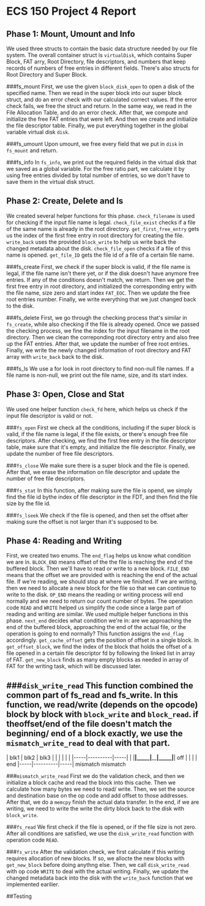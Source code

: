 # ECS 150 Project 4 Report

## Phase 1: Mount, Umount and Info
We used three structs to contain the basic data
structure needed by our file system. The overall
container struct is `virtualDisk`, which contains
Super Block, FAT arry, Root Directory, file 
descriptors, and numbers that keep records of
numbers of free entries in different fields.
There's also structs for Root Directory and
Super Block.

###fs_mount
First, we use the given `block_disk_open` to open
a disk of the specified name. Then we read in
the super block into our super block struct, and 
do an error check with our calculated correct
values. If the error check fails, we free the 
struct and return. In the same way, we read in
the File Allocation Table, and do an error check.
After that, we compute and initialize the free
FAT entries that were left. And then we create
and initialize the file descriptor table. 
Finally, we put everything together in the 
global variable virtual disk `disk`.

###fs_umount
Upon umount, we free every field that we put in
`disk` in `fs_mount` and return.

###fs_info
In `fs_info`, we print out the required fields
in the virtual disk that we saved as a global
variable. For the free ratio part, we calculate
it by using free entries divided by total number
of entries, so we don't have to save them in the
virtual disk struct.

## Phase 2: Create, Delete and ls
We created several helper functions for this 
phase. `check_filename` is used for checking
if the input file name is legal. `check_file_exist` 
checks if a file of the same name is already in
the root directory. `get_first_free_entry` gets
us the index of the first free entry in root 
directory for creating the file. `write_back`
uses the provided `block_write` to help us write
back the changed metadata about the disk.
`check_file_open` checks if a file of this name is
opened. `get_file_ID` gets the file id of a file
of a certain file name.

###fs_create
First, we check if the super block is valid, if the
file name is legal, if the file name isn't there yet,
or if the disk doesn't have anymore free entries. If
any of the conditions doesn't match, we return.
Then we get the first free entry in root directory,
and initialized the corresponding entry with the 
file name, size zero and start index `FAT_EOC`. 
Then we update the free root entries number. 
Finally, we write everything that we just changed 
back to the disk.

###fs_delete
First, we go through the checking process that's 
similar in `fs_create`, while also checking if
the file is already opened. Once we passed the 
checking process, we fine the index for the input
filename in the root directory. Then we clean the
correponding root directory entry and also free
up the FAT entries. After that, we update the 
number of free root entries. Finally, we write
the newly changed information of root directory
and FAT array with `write_back` back to the disk.

###fs_ls
We use a for look in root directory to find non-null
file names. If a file name is non-null, we print out
the file name, size, and its start index.

## Phase 3: Open, Close and Stat
We used one helper function `check_fd` here, which
helps us check if the input file descriptor is 
valid or not.

###`fs_open`
First we check all the conditions, including if the
super block is valid, if the file name is legal, if
the file exists, or there's enough free file 
descriptors. After checking, we find the first free
entry in the file descriptor table, make sure 
that it's empty, and initialize the file descriptor.
Finally, we update the number of free file 
descriptors.

###`fs_close`
We make sure there is a super block and the file is
opened. After that, we erase the information on 
file descriptor and update the number of free file
descriptors.

###`fs_stat`
In this function, after making sure the file is 
opend, we simply find the file id bythe index 
of file descriptor in the FDT, and then find 
the file size by the file id.

###`fs_lseek`
We check if the file is opened, and then set the
offset after making sure the offset is not larger
than it's supposed to be.

## Phase 4: Reading and Writing
First, we created two enums. The `end_flag` helps
us know what condition we are in. `BLOCK_END`
means offset of the the file is reaching the end
of the buffered block. Then we'll have to read or
write to a new block. `FILE_END` means that the
offset we are provided with is reaching the end
of the actual file. If we're reading, we should
stop at where we finished. If we are writing, 
then we need to allocate a new block for the file
so that we can continue to write to the disk.
`OP_END` means the reading or writing process
will end normally and we need to return our
count number of bytes.
The operation code `READ` and `WRITE` helped us
simplify the code since a large part of reading
 and writing are similar.
We used multiple helper functions in this phase.
`next_end` decides what condition we're in: are
we approaching the end of the buffered block,
approaching the end of the actual file, or the
operation is going to end normally? This function
assigns the `end_flag` accordingly.
`get_cache_offset` gets the position of offset
in a single block.
In `get_offset_block`, we find the index of the
block that holds the offset of a file opened in 
a certain file descriptor fd by following the 
linked list in array of FAT.
`get_new_block` finds as many empty blocks as 
needed in array of FAT for the writing task, 
which will be discussed later.

###`disk_write_read`
This function combined the common part of fs_read
and fs_write. In this function, we read/write
(depends on the opcode) block by block with 
`block_write` and `block_read`. if theoffset/end 
of the file doesn't match the beginning/
end of a block exactly, we use the 
`mismatch_write_read` to deal with that part.
----------------------------------
|   blk1   |   blk2   |    blk3  |
|          |          |          |
|	 |-----|----------|-----|    |
|____|_____|__________|_____|____|
 off |     |          |     |  end
     |-----|----------|-----|
     mismatch          mismatch

###`mismatch_write_read`
First we do the validation check, and then we
initialize a block cache and read the block into
this cache. Then we calculate how many bytes
we need to read/ write. Then, we set the source and
destination base on the op code and add offset to
those addresses. After that, we do a `memcpy` finish
the actual data transfer. In the end, if we are 
writing, we need to write the write the dirty block
back to the disk with `block_write`.

###`fs_read`
We first check if the file is opened, or if the
file size is not zero. After all conditions are
satisfied, we use the `disk_write_read` function
with operation code `READ`.

###`fs_write`
After the validation check, we first calculate 
if this writing requires allocation of new blocks.
If so, we allocte the new blocks with 
`get_new_block` before doing anythng else. Then,
we call `disk_write_read` with op code `WRITE`
to deal with the actual writing. Finally, we update
the changed metadata back into the disk with the 
`write_back` function that we implemented earilier.

##Testing

